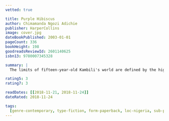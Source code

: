 ```yaml
---
vetted: true

title: Purple Hibiscus
author: Chimamanda Ngozi Adichie
publisher: HarperCollins
image: cover.jpg
dateBookPublished: 2003-01-01
pageCount: 336
bookHeight: 198
goodreadsReviewId: 2601140625
isbn13: 9780007345328

summary: |
  The limits of fifteen-year-old Kambili's world are defined by the high walls of her family estate and the dictates of her fanatically religious father. Her life is regulated by schedules: prayer, sleep, study, prayer. When Nigeria is shaken by a military coup, Kambili's father, involved mysteriously in the political crisis, sends her to live with her aunt. In this house, noisy and full of laughter, she discovers life and love - and a terrible, bruising secret deep within her family. This extraordinary debut novel from Chimamanda Ngozi Adichie, author of 'Half of a Yellow Sun', is about the blurred lines between the old gods and the new, childhood and adulthood, love and hatred - the grey spaces in which truths are revealed and real life is lived.

rating5: 3
rating7: 3

readDates: [[2018-11-21, 2018-11-24]]
dateRated: 2018-11-24

tags:
  [genre-contemporary, type-fiction, form-paperback, loc-nigeria, sub-poverty]
---
```

